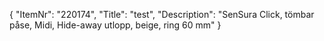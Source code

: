 {
  "ItemNr": "220174",
  "Title": "test",
  "Description": "SenSura Click, tömbar påse, Midi, Hide-away utlopp, beige, ring 60 mm"
}